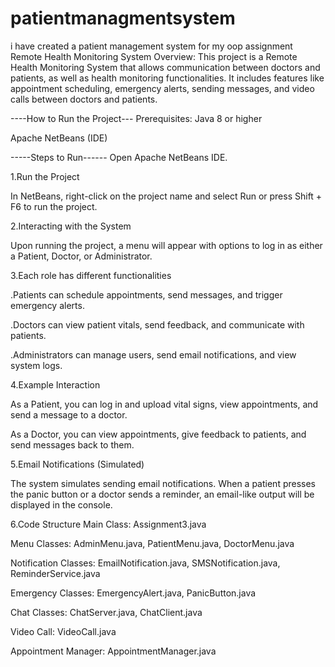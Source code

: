 # patientmanagmentsystem
i have created a patient management system for my oop assignment
Remote Health Monitoring System
Overview:
This project is a Remote Health Monitoring System that allows communication between doctors and patients, as well as health monitoring functionalities. It includes features like appointment scheduling, emergency alerts, sending messages, and video calls between doctors and patients.

----How to Run the Project---
Prerequisites:
Java 8 or higher

Apache NetBeans (IDE)

-----Steps to Run------
Open Apache NetBeans IDE.

1.Run the Project

In NetBeans, right-click on the project name and select Run or press Shift + F6 to run the project.

2.Interacting with the System

Upon running the project, a menu will appear with options to log in as either a Patient, Doctor, or Administrator.

3.Each role has different functionalities

.Patients can schedule appointments, send messages, and trigger emergency alerts.

.Doctors can view patient vitals, send feedback, and communicate with patients.

.Administrators can manage users, send email notifications, and view system logs.

4.Example Interaction

As a Patient, you can log in and upload vital signs, view appointments, and send a message to a doctor.

As a Doctor, you can view appointments, give feedback to patients, and send messages back to them.

5.Email Notifications (Simulated)

The system simulates sending email notifications. When a patient presses the panic button or a doctor sends a reminder, an email-like output will be displayed in the console.

6.Code Structure
Main Class: Assignment3.java

Menu Classes: AdminMenu.java, PatientMenu.java, DoctorMenu.java

Notification Classes: EmailNotification.java, SMSNotification.java, ReminderService.java

Emergency Classes: EmergencyAlert.java, PanicButton.java

Chat Classes: ChatServer.java, ChatClient.java

Video Call: VideoCall.java

Appointment Manager: AppointmentManager.java 
